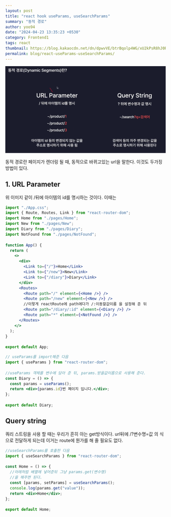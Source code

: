 ```yaml
---
layout: post
title: "react hook useParams, useSearchParams"
summary: "동적 경로"
author: yoo94
date: "2024-04-23 13:35:23 +0530"
category: Frontend1
tags: react
thumbnail: https://blog.kakaocdn.net/dn/dpwvVE/btrBqolp4WG/xU2kPsR8hJ0Rpx9B1LSoZ1/img.png
permalink: blog/react-useParams-useSearchParams/
---
```


<img src="/blog/postImg/Pasted image 20240507193110.png" alt="Pasted image 20240507193110.png" style="max-width:100%;">

동적 경로란 페이지가 렌더링 될 때, 동적으로 바뀌고있는 url을 말한다.
이것도 두가징 방법이 있다.

## 1. URL Parameter

위 이미지 같이 /뒤에 아이템의 id를 명시하는 것이다.
이때는

```jsx
import "./App.css";
import { Route, Routes, Link } from "react-router-dom";
import Home from "./pages/Home";
import New from "./pages/New";
import Diary from "./pages/Diary";
import NotFound from "./pages/NotFound";

function App() {
  return (
    <>
      <div>
        <Link to={"/"}>Home</Link>
        <Link to={"/new"}>New</Link>
        <Link to={"/diary"}>Diary</Link>
      </div>
      <Routes>
        <Route path="/" element={<Home />} />
        <Route path="/new" element={<New />} />
        //이렇게 reactRoute에 path에다가 /:이동할값이름 을 설정해 준 뒤
        <Route path="/diary/:id" element={<Diary />} />
        <Route path="*" element={<NotFound />} />
      </Routes>
    </>
  );
}

export default App;
```

```jsx
// useParams를 import해준 다음
import { useParams } from "react-router-dom";

//useParams 객체를 변수에 담아 준 뒤, params.받을값이름으로 사용해 준다.
const Diary = () => {
  const params = useParams();
  return <div>{params.id}번 페이지 입니다.</div>;
};

export default Diary;
```

## Query string

쿼리 스트링을 사용 할 때는 우리가 흔히 아는 get방식이다.
url뒤에 /?변수명=값 의 식으로 전달하게 되는데
이거는 route에 뭔가를 해 줄 필요도 없다.

```jsx
//useSearchParams를 호출한 다음
import { useSearchParams } from "react-router-dom";

const Home = () => {
  //아래처럼 배열에 넣어준뒤 그냥 params.get(변수명)
  //을 해주면 된다.
  const [params, setParams] = useSearchParams();
  console.log(params.get("value"));
  return <div>Home</div>;
};

export default Home;
```
